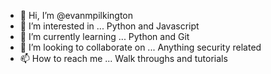 - 👋 Hi, I’m @evanmpilkington
- 👀 I’m interested in ... Python and Javascript
- 🌱 I’m currently learning ... Python and Git
- 💞️ I’m looking to collaborate on ... Anything security related
- 📫 How to reach me ... Walk throughs and tutorials

<!---
evanmpilkington/evanmpilkington is a ✨ special ✨ repository because its `README.md` (this file) appears on your GitHub profile.
You can click the Preview link to take a look at your changes.
--->

